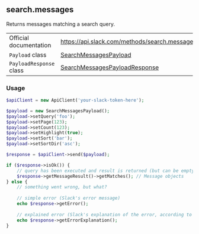 ## search.messages

Returns messages matching a search query.

| | |
|-------------------------|-------------------------------------------------------------------------------------------------------------------------------------------|
| Official documentation  | https://api.slack.com/methods/search.messages                                                                                                  |
| `Payload` class         | [SearchMessagesPayload](https://github.com/displayce/slack/blob/master/src/CL/Slack/Payload/SearchMessagesPayload.php)                             |
| `PayloadResponse` class | [SearchMessagesPayloadResponse](https://github.com/displayce/slack/blob/master/src/CL/Slack/Payload/SearchMessagesPayloadResponse.php)             |


### Usage

```php
$apiClient = new ApiClient('your-slack-token-here');

$payload = new SearchMessagesPayload();
$payload->setQuery('foo');
$payload->setPage(123);
$payload->setCount(123);
$payload->setHighlight(true);
$payload->setSort('bar');
$payload->setSortDir('asc');

$response = $apiClient->send($payload);

if ($response->isOk()) {
    // query has been executed and result is returned (but can be empty)
    $response->getMessageResult()->getMatches(); // Message objects
} else {
    // something went wrong, but what?
    
    // simple error (Slack's error message)
    echo $response->getError();
    
    // explained error (Slack's explanation of the error, according to the documentation)
    echo $response->getErrorExplanation();
}
```
